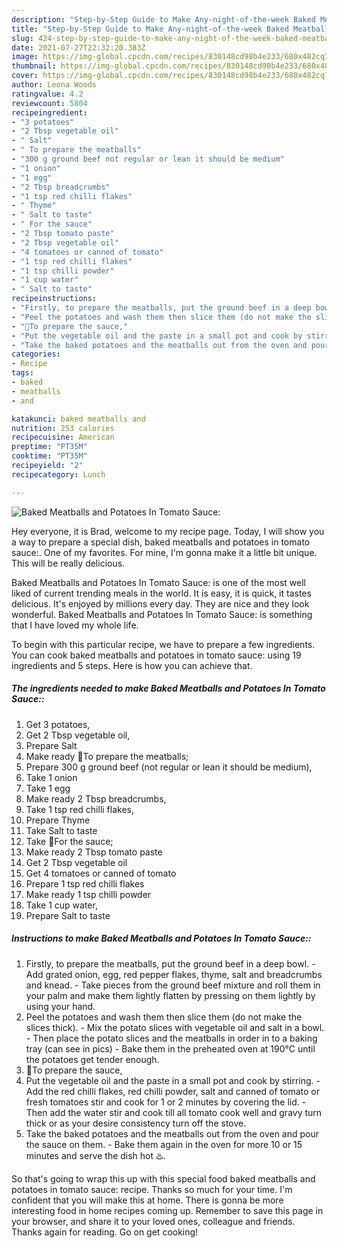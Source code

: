 ```yaml
---
description: "Step-by-Step Guide to Make Any-night-of-the-week Baked Meatballs and Potatoes In Tomato Sauce:"
title: "Step-by-Step Guide to Make Any-night-of-the-week Baked Meatballs and Potatoes In Tomato Sauce:"
slug: 424-step-by-step-guide-to-make-any-night-of-the-week-baked-meatballs-and-potatoes-in-tomato-sauce
date: 2021-07-27T22:32:20.383Z
image: https://img-global.cpcdn.com/recipes/830148cd98b4e233/680x482cq70/baked-meatballs-and-potatoes-in-tomato-sauce-recipe-main-photo.jpg
thumbnail: https://img-global.cpcdn.com/recipes/830148cd98b4e233/680x482cq70/baked-meatballs-and-potatoes-in-tomato-sauce-recipe-main-photo.jpg
cover: https://img-global.cpcdn.com/recipes/830148cd98b4e233/680x482cq70/baked-meatballs-and-potatoes-in-tomato-sauce-recipe-main-photo.jpg
author: Leona Woods
ratingvalue: 4.2
reviewcount: 5804
recipeingredient:
- "3 potatoes"
- "2 Tbsp vegetable oil"
- " Salt"
- " To prepare the meatballs"
- "300 g ground beef not regular or lean it should be medium"
- "1 onion"
- "1 egg"
- "2 Tbsp breadcrumbs"
- "1 tsp red chilli flakes"
- " Thyme"
- " Salt to taste"
- " For the sauce"
- "2 Tbsp tomato paste"
- "2 Tbsp vegetable oil"
- "4 tomatoes or canned of tomato"
- "1 tsp red chilli flakes"
- "1 tsp chilli powder"
- "1 cup water"
- " Salt to taste"
recipeinstructions:
- "Firstly, to prepare the meatballs, put the ground beef in a deep bowl. Add grated onion, egg, red pepper flakes, thyme, salt and breadcrumbs and knead. Take pieces from the ground beef mixture and roll them in your palm and make them lightly flatten by pressing on them lightly by using your hand."
- "Peel the potatoes and wash them then slice them (do not make the slices thick). Mix the potato slices with vegetable oil and salt in a bowl. Then place the potato slices and the meatballs in order in to a baking tray (can see in pics)  Bake them in the preheated oven at 190°C until the potatoes get tender enough."
- "🌻To prepare the sauce,"
- "Put the vegetable oil and the paste in a small pot and cook by stirring. Add the red chilli flakes, red chilli powder, salt and canned of tomato or fresh tomatoes stir and cook for 1 or 2 minutes by covering the lid. Then add the water stir and cook till all tomato cook well and gravy turn thick or as your desire consistency turn off the stove."
- "Take the baked potatoes and the meatballs out from the oven and pour the sauce on them. Bake them again in the oven for more 10 or 15 minutes and serve the dish hot ♨️."
categories:
- Recipe
tags:
- baked
- meatballs
- and

katakunci: baked meatballs and 
nutrition: 253 calories
recipecuisine: American
preptime: "PT35M"
cooktime: "PT35M"
recipeyield: "2"
recipecategory: Lunch

---
```



![Baked Meatballs and Potatoes In Tomato Sauce:](https://img-global.cpcdn.com/recipes/830148cd98b4e233/680x482cq70/baked-meatballs-and-potatoes-in-tomato-sauce-recipe-main-photo.jpg)

Hey everyone, it is Brad, welcome to my recipe page. Today, I will show you a way to prepare a special dish, baked meatballs and potatoes in tomato sauce:. One of my favorites. For mine, I'm gonna make it a little bit unique. This will be really delicious.

Baked Meatballs and Potatoes In Tomato Sauce: is one of the most well liked of current trending meals in the world. It is easy, it is quick, it tastes delicious. It's enjoyed by millions every day. They are nice and they look wonderful. Baked Meatballs and Potatoes In Tomato Sauce: is something that I have loved my whole life.




To begin with this particular recipe, we have to prepare a few ingredients. You can cook baked meatballs and potatoes in tomato sauce: using 19 ingredients and 5 steps. Here is how you can achieve that.

<!--inarticleads1-->

##### The ingredients needed to make Baked Meatballs and Potatoes In Tomato Sauce::

1. Get 3 potatoes,
1. Get 2 Tbsp vegetable oil,
1. Prepare  Salt
1. Make ready  🌻To prepare the meatballs;
1. Prepare 300 g ground beef (not regular or lean it should be medium),
1. Take 1 onion
1. Take 1 egg
1. Make ready 2 Tbsp breadcrumbs,
1. Take 1 tsp red chilli flakes,
1. Prepare  Thyme
1. Take  Salt to taste
1. Take  🌻For the sauce;
1. Make ready 2 Tbsp tomato paste
1. Get 2 Tbsp vegetable oil
1. Get 4 tomatoes or canned of tomato
1. Prepare 1 tsp red chilli flakes
1. Make ready 1 tsp chilli powder
1. Take 1 cup water,
1. Prepare  Salt to taste




<!--inarticleads2-->

##### Instructions to make Baked Meatballs and Potatoes In Tomato Sauce::

1. Firstly, to prepare the meatballs, put the ground beef in a deep bowl. - Add grated onion, egg, red pepper flakes, thyme, salt and breadcrumbs and knead. - Take pieces from the ground beef mixture and roll them in your palm and make them lightly flatten by pressing on them lightly by using your hand.
1. Peel the potatoes and wash them then slice them (do not make the slices thick). - Mix the potato slices with vegetable oil and salt in a bowl. - Then place the potato slices and the meatballs in order in to a baking tray (can see in pics)  - Bake them in the preheated oven at 190°C until the potatoes get tender enough.
1. 🌻To prepare the sauce,
1. Put the vegetable oil and the paste in a small pot and cook by stirring. - Add the red chilli flakes, red chilli powder, salt and canned of tomato or fresh tomatoes stir and cook for 1 or 2 minutes by covering the lid. - Then add the water stir and cook till all tomato cook well and gravy turn thick or as your desire consistency turn off the stove.
1. Take the baked potatoes and the meatballs out from the oven and pour the sauce on them. - Bake them again in the oven for more 10 or 15 minutes and serve the dish hot ♨️.




So that's going to wrap this up with this special food baked meatballs and potatoes in tomato sauce: recipe. Thanks so much for your time. I'm confident that you will make this at home. There is gonna be more interesting food in home recipes coming up. Remember to save this page in your browser, and share it to your loved ones, colleague and friends. Thanks again for reading. Go on get cooking!
